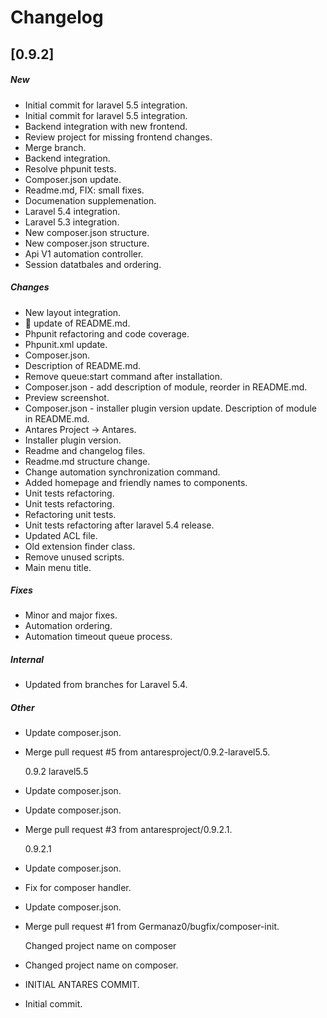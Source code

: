 # Changelog


## [0.9.2]

##### New

* Initial commit for laravel 5.5 integration. 
* Initial commit for laravel 5.5 integration. 
* Backend integration with new frontend. 
* Review project for missing frontend changes. 
* Merge branch. 
* Backend integration. 
* Resolve phpunit tests. 
* Composer.json update. 
* Readme.md, FIX: small fixes. 
* Documenation supplemenation. 
* Laravel 5.4 integration. 
* Laravel 5.3 integration. 
* New composer.json structure. 
* New composer.json structure. 
* Api V1 automation controller. 
* Session datatbales and ordering. 

##### Changes

* New layout integration. 
* :book: update of README.md. 
* Phpunit refactoring and code coverage. 
* Phpunit.xml update. 
* Composer.json. 
* Description of README.md. 
* Remove queue:start command after installation. 
* Composer.json - add description of module, reorder in README.md. 
* Preview screenshot. 
* Composer.json - installer plugin version update. Description of module in README.md. 
* Antares Project -> Antares. 
* Installer plugin version. 
* Readme and changelog files. 
* Readme.md structure change. 
* Change automation synchronization command. 
* Added homepage and friendly names to components. 
* Unit tests refactoring. 
* Unit tests refactoring. 
* Refactoring unit tests. 
* Unit tests refactoring after laravel 5.4 release. 
* Updated ACL file. 
* Old extension finder class. 
* Remove unused scripts. 
* Main menu title. 

##### Fixes

* Minor and major fixes. 
* Automation ordering. 
* Automation timeout queue process. 

##### Internal

* Updated from branches for Laravel 5.4. 

##### Other

* Update composer.json. 
* Merge pull request #5 from antaresproject/0.9.2-laravel5.5. 

  0.9.2 laravel5.5

* Update composer.json. 
* Update composer.json. 
* Merge pull request #3 from antaresproject/0.9.2.1. 

  0.9.2.1

* Update composer.json. 
* Fix for composer handler. 
* Update composer.json. 
* Merge pull request #1 from Germanaz0/bugfix/composer-init. 

  Changed project name on composer

* Changed project name on composer. 
* INITIAL ANTARES COMMIT. 
* Initial commit. 

